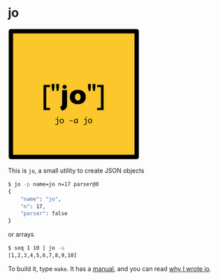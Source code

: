 # jo

![jo logo](jo-logo.png)

This is `jo`, a small utility to create JSON objects

```bash
$ jo -p name=jo n=17 parser@0
{
    "name": "jo",
    "n": 17,
    "parser": false
}
```

or arrays

```bash
$ seq 1 10 | jo -a
[1,2,3,4,5,6,7,8,9,10]
```

To build it, type `make`. It has a [manual](jo.md), and you can read [why I wrote jo](http://jpmens.net/2016/03/05/a-shell-command-to-create-json-jo/).


